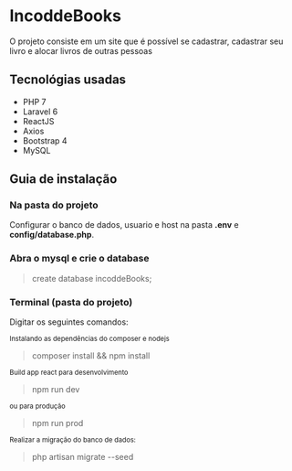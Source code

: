 # IncoddeBooks

<p>O projeto consiste em um site que é possível se cadastrar, cadastrar seu livro e alocar livros de outras pessoas</p>

## Tecnológias usadas 

<ul>
    <li>PHP 7</li>
    <li>Laravel 6</li>
    <li>ReactJS</li>
    <li>Axios</li>
    <li>Bootstrap 4</li>
    <li>MySQL</li>
</ul>

## Guia de instalação

### Na pasta do projeto

Configurar o banco de dados, usuario e host na pasta <b>.env</b>
e <b>config/database.php</b>.

### Abra o mysql e crie o database

> create database incoddeBooks;

### Terminal (pasta do projeto) 

<p> Digitar os seguintes comandos:</p>


<small>Instalando as dependências do composer e nodejs</small>

> composer install && npm install

<small>Build app react para desenvolvimento</small>

> npm run dev

<small>ou para produção</small>

> npm run prod

<small>Realizar a migração do banco de dados:</small>

> php artisan migrate --seed
